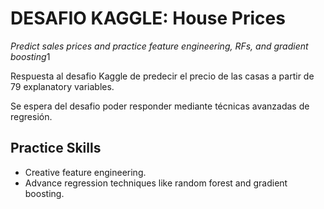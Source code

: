 # DESAFIO KAGGLE: House Prices

*Predict sales prices and practice feature engineering, RFs, and gradient boosting*1

Respuesta al desafio Kaggle de predecir el precio de las casas a partir de 79 explanatory variables.

Se espera del desafio poder responder mediante técnicas avanzadas de regresión.

## Practice Skills

 - Creative feature engineering.
 - Advance regression techniques like random forest and gradient boosting.

